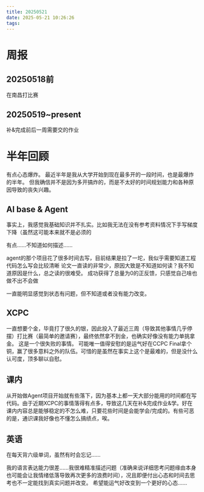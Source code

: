 ```yaml
---
title: 20250521
date: 2025-05-21 10:26:26
tags:
---
```


# 周报

## 20250518前
在南昌打比赛

## 20250519~present
补&完成前后一周需要交的作业

# 半年回顾
有点心态爆炸。
最近半年是我从大学开始到现在最多开的一段时间，也是最爆炸的半年。
但我确信并不是因为多开搞炸的，而是不太好的时间规划能力和各种原因导致的丧失兴趣。

## AI base & Agent
事实上，我感觉我基础知识并不扎实。比如我无法在没有参考资料情况下手写梯度下降（虽然这可能本来就不是必须的

有点……不知道如何描述……

agent的那个项目花了很多时间去写，目前结果是拉了一坨，我似乎需要知道工程代码怎么写会比较清晰
论文一直读的非常少，原因大致是不知道如何读？我不知道原因是什么，总之读的很难受。
成功获得了总量为0的正反馈，只感觉自己啥也做不出不会做

一直能明显感觉到状态有问题，但不知道或者没有能力改变。

## XCPC
一直想要个金，毕竟打了很久的银，因此投入了最近三周（导致其他事情几乎停摆）打比赛（最简单的邀请赛），最终依然拿不到金，也确实好像没有能力单挑拿金。
这是一个很失败的事情。
可能唯一值得安慰的是运气好在CCPC Final拿个铜，赢了很多意料之外的队伍。可惜的是虽然在事实上这个是最难的，但是没什么认可度，顶多聊以自慰。

## 课内
从开始做Agent项目开始就有些落下，因为基本上都一天大部分能用的时间都在写代码。由于近期XCPC的事情落得有点多，导致这几天在补&完成作业&学。好在课内内容总是能够稳定的不怎么难，只要花些时间是会能学会/完成的。有些可恶的是，通识课我好像也不懂怎么搞绩点，唉。

## 英语
在每天背六级单词，虽然有时会忘记……


我的语言表达能力很差……我很难精准描述问题（准确来说详细思考问题缘由本身也可能会让我情绪低落导致再次更多的浪费时间），况且即便付出心态和时间去思考也不一定能找到真实问题并改变。
希望能运气好改变到一个更好的心态……

